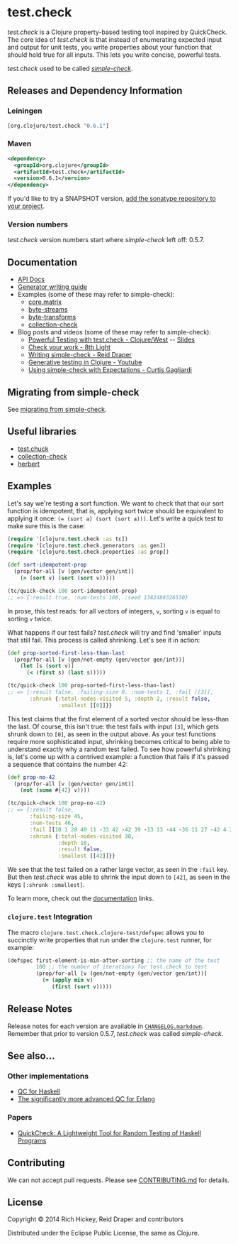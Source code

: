 # test.check

_test.check_ is a Clojure property-based testing tool inspired by QuickCheck.
The core idea of _test.check_ is that instead of enumerating expected input
and output for unit tests, you write properties about your function that should
hold true for all inputs. This lets you write concise, powerful tests.

_test.check_ used to be called
[_simple-check_](https://github.com/reiddraper/simple-check).

## Releases and Dependency Information

### Leiningen

```clojure
[org.clojure/test.check "0.6.1"]
```

### Maven

```xml
<dependency>
  <groupId>org.clojure</groupId>
  <artifactId>test.check</artifactId>
  <version>0.6.1</version>
</dependency>
```

If you'd like to try a SNAPSHOT version, [add the sonatype repository to your
project](http://dev.clojure.org/display/community/Maven+Settings+and+Repositories).

### Version numbers

_test.check_ version numbers start where _simple-check_ left off: 0.5.7.


## Documentation

  * [API Docs](http://clojure.github.io/test.check/)
  * [Generator writing guide](doc/intro.md)
  * Examples (some of these may refer to simple-check):
    * [core.matrix](https://github.com/mikera/core.matrix/blob/c45ee6b551a50a509e668f46a1ae52ade2c52a82/src/test/clojure/clojure/core/matrix/properties.clj)
    * [byte-streams](https://github.com/ztellman/byte-streams/blob/b5f50a20c6237ae4e45046f72367ad658090c591/test/byte_streams_simple_check.clj)
    * [byte-transforms](https://github.com/ztellman/byte-transforms/blob/c5b9613eebac722447593530531b9aa7976a0592/test/byte_transforms_simple_check.clj)
    * [collection-check](https://github.com/ztellman/collection-check)
  * Blog posts and videos (some of these may refer to simple-check):
    * [Powerful Testing with test.check - Clojure/West](https://www.youtube.com/watch?v=JMhNINPo__g) -- [Slides](https://speakerdeck.com/reiddraper/powerful-testing-with-test-dot-check)
    * [Check your work - 8th Light](http://blog.8thlight.com/connor-mendenhall/2013/10/31/check-your-work.html)
    * [Writing simple-check - Reid Draper](http://reiddraper.com/writing-simple-check/)
    * [Generative testing in Clojure - Youtube](https://www.youtube.com/watch?v=u0TkAw8QqrQ)
    * [Using simple-check with Expectations - Curtis Gagliardi](http://curtis.io/posts/using-simple-check-with-expectations.html)

## Migrating from simple-check

See [migrating from simple-check](doc/migrating-from-simple-check.md).

## Useful libraries

* [test.chuck](https://github.com/gfredericks/test.chuck)
* [collection-check](https://github.com/ztellman/collection-check)
* [herbert](https://github.com/miner/herbert)

## Examples

Let's say we're testing a sort function. We want to check that that our sort
function is idempotent, that is, applying sort twice should be equivalent to
applying it once: `(= (sort a) (sort (sort a)))`. Let's write a quick test to
make sure this is the case:

```clojure
(require '[clojure.test.check :as tc])
(require '[clojure.test.check.generators :as gen])
(require '[clojure.test.check.properties :as prop])

(def sort-idempotent-prop
  (prop/for-all [v (gen/vector gen/int)]
    (= (sort v) (sort (sort v)))))

(tc/quick-check 100 sort-idempotent-prop)
;; => {:result true, :num-tests 100, :seed 1382488326530}
```

In prose, this test reads: for all vectors of integers, `v`, sorting `v` is
equal to sorting `v` twice.

What happens if our test fails? _test.check_ will try and find 'smaller'
inputs that still fail. This process is called shrinking. Let's see it in
action:

```clojure
(def prop-sorted-first-less-than-last
  (prop/for-all [v (gen/not-empty (gen/vector gen/int))]
    (let [s (sort v)]
      (< (first s) (last s)))))

(tc/quick-check 100 prop-sorted-first-less-than-last)
;; => {:result false, :failing-size 0, :num-tests 1, :fail [[3]],
       :shrunk {:total-nodes-visited 5, :depth 2, :result false,
                :smallest [[0]]}}
```

This test claims that the first element of a sorted vector should be less-than
the last. Of course, this isn't true: the test fails with input `[3]`, which
gets shrunk down to `[0]`, as seen in the output above. As your test functions
require more sophisticated input, shrinking becomes critical to being able
to understand exactly why a random test failed. To see how powerful shrinking
is, let's come up with a contrived example: a function that fails if it's
passed a sequence that contains the number 42:

```clojure
(def prop-no-42
  (prop/for-all [v (gen/vector gen/int)]
    (not (some #{42} v))))

(tc/quick-check 100 prop-no-42)
;; => {:result false,
       :failing-size 45,
       :num-tests 46,
       :fail [[10 1 28 40 11 -33 42 -42 39 -13 13 -44 -36 11 27 -42 4 21 -39]],
       :shrunk {:total-nodes-visited 38,
                :depth 18,
                :result false,
                :smallest [[42]]}}
```

We see that the test failed on a rather large vector, as seen in the `:fail`
key. But then _test.check_ was able to shrink the input down to `[42]`, as
seen in the keys `[:shrunk :smallest]`.

To learn more, check out the [documentation](#documentation) links.

### `clojure.test` Integration

The macro `clojure.test.check.clojure-test/defspec` allows you to succinctly
write properties that run under the `clojure.test` runner, for example:

```clojure
(defspec first-element-is-min-after-sorting ;; the name of the test
         100 ;; the number of iterations for test.check to test
         (prop/for-all [v (gen/not-empty (gen/vector gen/int))]
           (= (apply min v)
              (first (sort v)))))
```

## Release Notes

Release notes for each version are available in
[`CHANGELOG.markdown`](CHANGELOG.markdown). Remember that prior to version
0.5.7, _test.check_ was called _simple-check_.

## See also...

### Other implementations

- [QC for Haskell](http://hackage.haskell.org/package/QuickCheck)
- [The significantly more advanced QC for
  Erlang](http://www.quviq.com/index.html)

### Papers

- [QuickCheck: A Lightweight Tool for Random Testing of Haskell
  Programs](http://www.eecs.northwestern.edu/~robby/courses/395-495-2009-fall/quick.pdf)

## Contributing

We can not accept pull requests. Please see [CONTRIBUTING.md](CONTRIBUTING.md)
for details.

## License

Copyright © 2014 Rich Hickey, Reid Draper and contributors

Distributed under the Eclipse Public License, the same as Clojure.
